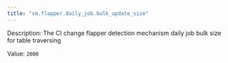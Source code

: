 ```yaml
---
title: "sm.flapper.daily_job.bulk_update_size"
---
```


Description: The CI change flapper detection mechanism daily job bulk size for table traversing

Value: `2000`